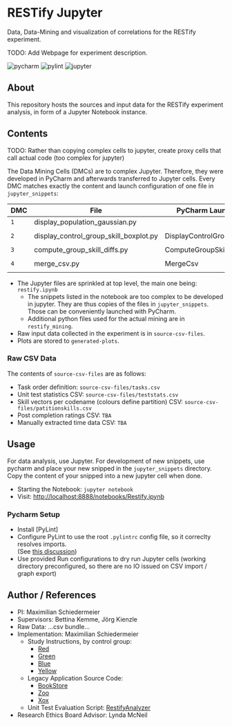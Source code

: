 # RESTify Jupyter

Data, Data-Mining and visualization of correlations for the RESTify experiment.

TODO: Add Webpage for experiment description.

![pycharm](https://img.shields.io/badge/PyCharm-22.2.1-blue)
![pylint](https://img.shields.io/badge/PyLint-2.15.2-blue)
![jupyter](https://img.shields.io/badge/Jupyter%20Notebook-6.4.12-blue)

## About

This repository hosts the sources and input data for the RESTify experiment analysis, in form of a Jupyter Notebook
instance.

## Contents

TODO: Rather than copying complex cells to jupyter, create proxy cells that call actual code (too complex for jupyter)

The Data Mining Cells (DMCs) are to complex Jupyter. Therefore, they were developed in PyCharm and afterwards transferred to Jupyter cells.
Every DMC matches exactly the content and launch configuration of one file in ```jupyter_snippets```:

| DMC | File | PyCharm Launch Config | Output |
|--|---|---|---|
| ```1``` | display_population_gaussian.py| | DisplayPopulationGaussian | ```generated-plots/gaussians.png``` |
| ```2``` | display_control_group_skill_boxplot.py | DisplayControlGroupSkillBoxPlot | ```generated-plots/fused-stats.png``` |
| ```3``` | compute_group_skill_diffs.py | ComputeGroupSkillDiffs | ```--printed--``` |
| ```4``` | merge_csv.py | MergeCsv | ```generated-csv-files/restify.csv``` |



* The Jupyter files are sprinkled at top level, the main one being: ```restify.ipynb```
    * The snippets listed in the notebook are too complex to be developed in jupyter. They are thus copies of the files
      in ```jupyter_snippets```. Those can be conveniently launched with PyCharm.
    * Additional python files used for the actual mining are in ```restify_mining```.
* Raw input data collected in the experiment is in ```source-csv-files```.
* Plots are stored to ```generated-plots```.

### Raw CSV Data

The contents of ```source-csv-files``` are as follows:

* Task order definition: ```source-csv-files/tasks.csv```
* Unit test statistics CSV: ```source-csv-files/teststats.csv```
* Skill vectors per codename (colours define partition) CSV: ```source-csv-files/patitionskills.csv```
* Post completion ratings CSV: ```TBA```
* Manually extracted time data CSV: ```TBA```

## Usage

For data analysis, use Jupyter. For development of new snippets, use pycharm and place your new snipped in
the ```jupyter_snippets``` directory. Copy the content of your snipped into a new jupyter cell when done.

 * Starting the Notebook: ```jupyter notebook```
 * Visit: [http://localhost:8888/notebooks/Restify.ipynb](http://localhost:8888/notebooks/Restify.ipynb)

### Pycharm Setup

 * Install [PyLint]
 * Configure PyLint to use the root ```.pylintrc``` config file, so it correclty resolves imports.  
(See [this discussion](https://github.com/dense-analysis/ale/issues/208#issuecomment-265590465))
 * Use provided Run configurations to dry run Jupyter cells (working directory preconfigured, so there are no IO issued on CSV import / graph export)

## Author / References

* PI: Maximilian Schiedermeier
* Supervisors: Bettina Kemme, Jörg Kienzle
* Raw Data: ...csv bundle...
* Implementation: Maximilian Schiedermeier
    * Study Instructions, by control group: 
       * [Red](https://www.cs.mcgill.ca/~mschie3/red/restify-study/)
       * [Green](https://www.cs.mcgill.ca/~mschie3/green/restify-study/)
       * [Blue](https://www.cs.mcgill.ca/~mschie3/blue/restify-study/)
       * [Yellow](https://www.cs.mcgill.ca/~mschie3/yellow/restify-study/)
    * Legacy Application Source Code:
       * [BookStore](https://github.com/kartoffelquadrat/BookStoreInternals/tree/RESTifyStudy)
       * [Zoo](https://github.com/kartoffelquadrat/Zoo/tree/RESTifyStudy)
       * [Xox](https://github.com/kartoffelquadrat/XoxInternals/tree/RESTifyStudy)
    * Unit Test Evaluation Script: [RestifyAnalyzer](https://github.com/kartoffelquadrat/RestifyAnalyzer)
* Research Ethics Board Advisor: Lynda McNeil
